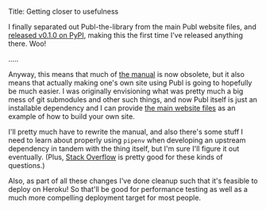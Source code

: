 Title: Getting closer to usefulness

I finally separated out Publ-the-library from the main Publ website files, and
[released v0.1.0 on PyPI](https://pypi.org/project/Publ/), making this the first
time I've released anything there. Woo!

.....

Anyway, this means that much of [the manual](/manual) is now obsolete, but it
also means that actually making one's own site using Publ is going to hopefully
be much easier. I was originally envisioning what was pretty much a big mess
of git submodules and other such things, and now Publ itself is just an
installable dependency and I can provide [the main website files](http://github.com/fluffy-critter/publ.beesbuzz.biz)
as an example of how to build your own site.

I'll pretty much have to rewrite the manual, and also there's some stuff I need
to learn about properly using `pipenv` when developing an upstream dependency
in tandem with the thing itself, but I'm sure I'll figure it out eventually.
(Plus, [Stack Overflow](http://stackoverflow.com) is pretty good for these kinds of questions.)

Also, as part of all these changes I've done cleanup such that it's feasible to
deploy on Heroku! So that'll be good for performance testing as well as a much
more compelling deployment target for most people.